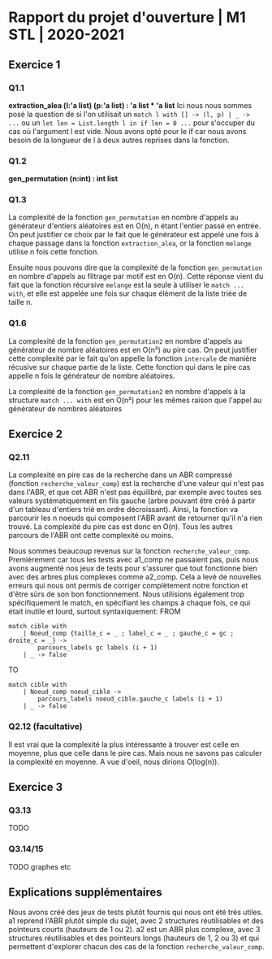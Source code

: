 # Rapport du projet d'ouverture | M1 STL | 2020-2021

## Exercice 1

### Q1.1 
**extraction_alea (l:'a list) (p:'a list) : 'a list * 'a list**
Ici nous nous sommes posé la question de si l'on utilisait un `match l with [] -> (l, p) | _ -> ...` ou un `let len = List.length l in if len = 0 ...` pour s'occuper du cas où l'argument l est vide.
Nous avons opté pour le if car nous avons besoin de la longueur de l à deux autres reprises dans la fonction.

### Q1.2 
**gen_permutation (n:int) : int list**

### Q1.3
La complexité de la fonction `gen_permutation` en nombre d'appels au générateur d'entiers aléatoires est en O(n), n étant l'entier passé en entrée.
On peut justifier ce choix par le fait que le générateur est appelé une fois à chaque passage dans la fonction `extraction_alea`, or la fonction `melange` utilise n fois cette fonction.

Ensuite nous pouvons dire que la complexité de la fonction `gen_permutation` en nombre d'appels au filtrage par motif est en O(n).
Cette réponse vient du fait que la fonction récursive `melange` est la seule à utiliser le `match ... with`, et elle est appelée une fois sur chaque élément de la liste triée de taille n.


### Q1.6
La complexité de la fonction `gen_permutation2` en nombre d'appels au générateur de nombre aléatoires est en O(n²) au pire cas. On peut justifier cette complexité par le fait qu'on appelle la fonction `intercale` de manière récusive sur chaque partie de la liste. Cette fonction qui dans le pire cas appelle n fois le générateur de nombre aléatoires.

La complexité de la fonction `gen_permutation2` en nombre d'appels à la structure `match ... with` est en O(n²) pour les mêmes raison que l'appel au générateur de nombres aléatoires

## Exercice 2

### Q2.11
La complexité en pire cas de la recherche dans un ABR compressé (fonction `recherche_valeur_comp`) est la recherche d'une valeur qui n'est pas dans l'ABR, et que cet ABR n'est pas équilibré, par exemple avec toutes ses valeurs systématiquement en fils gauche (arbre pouvant être créé à partir d'un tableau d'entiers trié en ordre décroissant). Ainsi, la fonction va parcourir les n noeuds qui composent l'ABR avant de retourner qu'il n'a rien trouvé.
La complexité du pire cas est donc en O(n).
Tous les autres parcours de l'ABR ont cette complexité ou moins.

Nous sommes beaucoup revenus sur la fonction `recherche_valeur_comp`.
Premièrement car tous les tests avec a1_comp ne passaient pas, puis nous avons augmenté nos jeux de tests pour s'assurer que tout fonctionne bien avec des arbres plus complexes comme a2_comp. Cela a levé de nouvelles erreurs qui nous ont permis de corriger complètement notre fonction et d'être sûrs de son bon fonctionnement.
Nous utilisions également trop spécifiquement le match, en spécifiant les champs à chaque fois, ce qui était inutile et lourd, surtout syntaxiquement:
FROM
```
match cible with
    | Noeud_comp {taille_c = _ ; label_c = _ ; gauche_c = gc ; droite_c = _} ->
        parcours_labels gc labels (i + 1)
    | _ -> false
```
TO
```
match cible with
    | Noeud_comp noeud_cible ->
        parcours_labels noeud_cible.gauche_c labels (i + 1)
    | _ -> false
```



### Q2.12 (facultative)

Il est vrai que la complexité la plus intéressante à trouver est celle en moyenne, plus que celle dans le pire cas.
Mais nous ne savons pas calculer la complexité en moyenne. A vue d'oeil, nous dirions O(log(n)).



## Exercice 3

### Q3.13
TODO

### Q3.14/15
TODO graphes etc



## Explications supplémentaires

Nous avons créé des jeux de tests plutôt fournis qui nous ont été très utiles.
a1 reprend l'ABR plutôt simple du sujet, avec 2 structures réutilisables et des pointeurs courts (hauteurs de 1 ou 2).
a2 est un ABR plus complexe, avec 3 structures réutilisables et des pointeurs longs (hauteurs de 1, 2 ou 3) et qui permettent d'explorer chacun des cas de la fonction `recherche_valeur_comp`.
